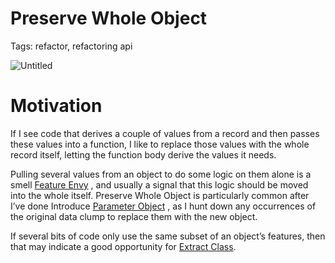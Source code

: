 # Preserve Whole Object

Tags: refactor, refactoring api

![Untitled](Preserve%20Whole%20Object%2020304154d53a4b02b236fba0d51c2021/Untitled.png)

# Motivation

If I see code that derives a couple of values from a record and then passes these values into a function, I like to replace those values with the whole record itself, letting the function body derive the values it needs.

Pulling several values from an object to do some logic on them alone is a smell [Feature Envy](Feature%20Envy%20215c8ca14f694d72b1c86c7584c851fe.md) , and usually a signal that this logic should be moved into the whole itself. Preserve Whole Object is particularly common after I’ve done Introduce [Parameter Object](Parameter%20Object%209c61c207ea854b72ace6a27d786a1804.md) , as I hunt down any occurrences of the original data clump to replace them
with the new object.

If several bits of code only use the same subset of an object’s features, then that may indicate a good opportunity for [Extract Class](Extract%20Class%20fea5405508154970a17c9559af87a4a0.md).